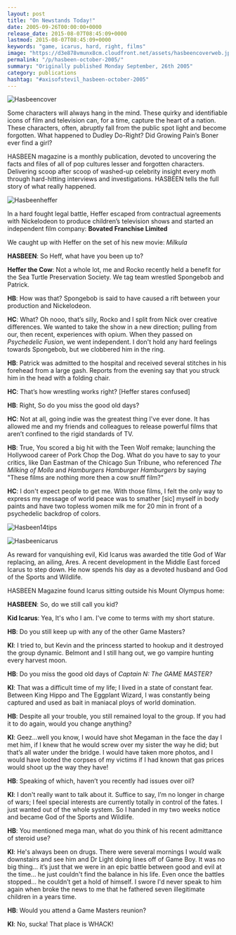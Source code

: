 ```yaml
---
layout: post
title: "On Newstands Today!"
date: 2005-09-26T00:00:00+0000
release_date: 2015-08-07T08:45:09+0000
lastmod: 2015-08-07T08:45:09+0000
keywords: "game, icarus, hard, right, films"
image: "https://d3e878vmunx8cm.cloudfront.net/assets/hasbeencoverweb.jpg"
permalink: "/p/hasbeen-october-2005/"
summary: "Originally published Monday September, 26th 2005"
category: publications
hashtag: "#axisofstevil_hasbeen-october-2005"
---
```


[id_1]: https://d3e878vmunx8cm.cloudfront.net/assets/hasbeencoverweb.jpg "Hasbeencover"[id_2]: https://d3e878vmunx8cm.cloudfront.net/assets/hasbeenheffer.jpg "Hasbeenheffer"[id_3]: https://d3e878vmunx8cm.cloudfront.net/assets/14tipsweb.jpg "Hasbeen14tips"[id_4]: https://d3e878vmunx8cm.cloudfront.net/assets/hasbeenicarus.jpg "Hasbeenicarus"
![Hasbeencover][id_1]

Some characters will always hang in the mind. These quirky and identifiable icons of film and television can, for a time, capture the heart of a nation. These characters, often, abruptly fall from the public spot light and become forgotten. What happened to Dudley Do-Right? Did Growing Pain’s Boner ever find a girl?

HASBEEN magazine is a monthly publication, devoted to uncovering the facts and files of all of pop cultures lesser and forgotten characters. Delivering scoop after scoop of washed-up celebrity insight every moth through hard-hitting interviews and investigations. HASBEEN tells the full story of what really happened.

![Hasbeenheffer][id_2]

In a hard fought legal battle, Heffer escaped from contractual agreements with Nickelodeon to produce children’s television shows and started an independent film company: **Bovated Franchise Limited**

We caught up with Heffer on the set of his new movie: *Milkula*

**HASBEEN**: So Heff, what have you been up to?

**Heffer the Cow**: Not a whole lot, me and Rocko recently held a benefit for the Sea Turtle Preservation Society. We tag team wrestled Spongebob and Patrick.

**HB**: How was that? Spongebob is said to have caused a rift between your production and Nickelodeon.

**HC**: What? Oh nooo, that’s silly, Rocko and I split from Nick over creative differences. We wanted to take the show in a new direction; pulling from our, then recent, experiences with opium. When they passed on *Psychedelic Fusion*, we went independent. I don't hold any hard feelings towards Spongebob, but we clobbered him in the ring.

**HB**: Patrick was admitted to the hospital and received several stitches in his forehead from a large gash. Reports from the evening say that you struck him in the head with a folding chair.

**HC**: That’s how wrestling works right? [Heffer stares confused]

**HB**: Right, So do you miss the good old days?

**HC**: Not at all, going indie was the greatest thing I've ever done. It has allowed me and my friends and colleagues to release powerful films that aren’t confined to the rigid standards of TV.

**HB**: True, You scored a big hit with the Teen Wolf remake; launching the Hollywood career of Pork Chop the Dog. What do you have to say to your critics, like Dan Eastman of the Chicago Sun Tribune, who referenced *The Milking of Molla* and *Hamburgers Hamburger Hamburgers* by saying "These films are nothing more then a cow snuff film?"

**HC**: I don't expect people to get me. With those films, I felt the only way to express my message of world peace was to smather [sic] myself in body paints and have two topless women milk me for 20 min in front of a psychedelic backdrop of colors.

![Hasbeen14tips][id_3]

![Hasbeenicarus][id_4]

As reward for vanquishing evil, Kid Icarus was awarded the title God of War replacing, an ailing, Ares. A recent development in the Middle East forced Icarus to step down. He now spends his day as a devoted husband and God of the Sports and Wildlife.

HASBEEN Magazine found Icarus sitting outside his Mount Olympus home:

**HASBEEN**: So, do we still call you kid?

**Kid Icarus**: Yea, It's who I am. I've come to terms with my short stature.

**HB**: Do you still keep up with any of the other Game Masters?

**KI**: I tried to, but Kevin and the princess started to hookup and it destroyed the group dynamic. Belmont and I still hang out, we go vampire hunting every harvest moon.

**HB**: Do you miss the good old days of *Captain N: The GAME MASTER?*

**KI**: That was a difficult time of my life; I lived in a state of constant fear. Between King Hippo and The Eggplant Wizard, I was constantly being captured and used as bait in maniacal ploys of world domination.

**HB**: Despite all your trouble, you still remained loyal to the group. If you had it to do again, would you change anything?

**KI**: Geez...well you know, I would have shot Megaman in the face the day I met him, if I knew that he would screw over my sister the way he did; but that’s all water under the bridge. I would have taken more photos, and I would have looted the corpses of my victims if I had known that gas prices would shoot up the way they have!

**HB**: Speaking of which, haven’t you recently had issues over oil?

**KI**: I don't really want to talk about it. Suffice to say, I’m no longer in charge of wars; I feel special interests are currently totally in control of the fates. I just wanted out of the whole system. So I handed in my two weeks notice and became God of the Sports and Wildlife.

**HB**: You mentioned mega man, what do you think of his recent admittance of steroid use?

**KI**: He's always been on drugs. There were several mornings I would walk downstairs and see him and Dr Light doing lines off of Game Boy. It was no big thing… it’s just that we were in an epic battle between good and evil at the time... he just couldn't find the balance in his life. Even once the battles stopped... he couldn’t get a hold of himself. I swore I'd never speak to him again when broke the news to me that he fathered seven illegitimate children in a years time.

**HB**: Would you attend a Game Masters reunion?

**KI**: No, sucka! That place is WHACK!
